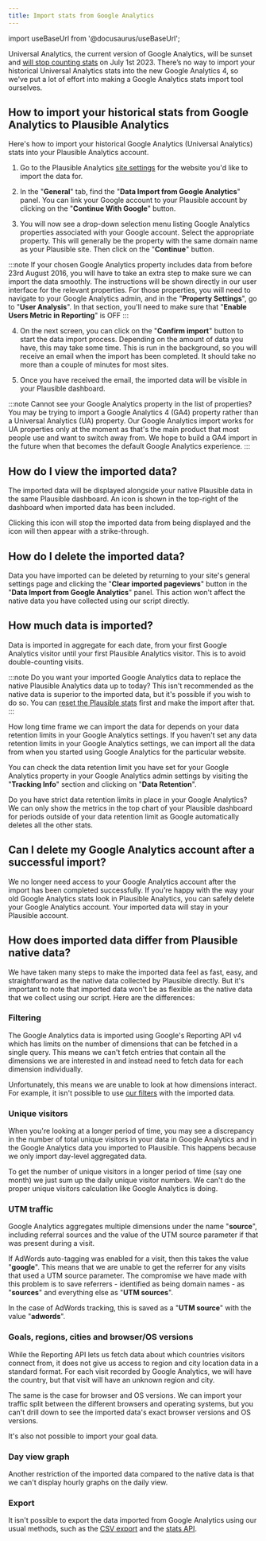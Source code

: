 ```yaml
---
title: Import stats from Google Analytics
---
```


import useBaseUrl from '@docusaurus/useBaseUrl';

Universal Analytics, the current version of Google Analytics, will be sunset and [will stop counting stats](https://plausible.io/blog/universal-google-analytics-is-dead) on July 1st 2023. There’s no way to import your historical Universal Analytics stats into the new Google Analytics 4, so we've put a lot of effort into making a Google Analytics stats import tool ourselves. 

## How to import your historical stats from Google Analytics to Plausible Analytics 

Here's how to import your historical Google Analytics (Universal Analytics) stats into your Plausible Analytics account.

1. Go to the Plausible Analytics [site settings](website-settings.md) for the website you'd like to import the data for.

2. In the "**General**" tab, find the "**Data Import from Google Analytics**" panel. You can link your Google account to your Plausible account by clicking on the "**Continue With Google**" button.

3. You will now see a drop-down selection menu listing Google Analytics properties associated with your Google account. Select the appropriate property. This will generally be the property with the same domain name as your Plausible site. Then click on the "**Continue**" button.

:::note
If your chosen Google Analytics property includes data from before 23rd August 2016, you will have to take an extra step to make sure we can import the data smoothly. The instructions will be shown directly in our user interface for the relevant properties. For those properties, you will need to navigate to your Google Analytics admin, and in the "**Property Settings**", go to "**User Analysis**". In that section, you'll need to make sure that "**Enable Users Metric in Reporting**" is OFF
:::

4. On the next screen, you can click on the "**Confirm import**" button to start the data import process. Depending on the amount of data you have, this may take some time. This is run in the background, so you will receive an email when the import has been completed. It should take no more than a couple of minutes for most sites.

5. Once you have received the email, the imported data will be visible in your Plausible dashboard. 

:::note
Cannot see your Google Analytics property in the list of properties? You may be trying to import a Google Analytics 4 (GA4) property rather than a Universal Analytics (UA) property. Our Google Analytics import works for UA properties only at the moment as that's the main product that most people use and want to switch away from. We hope to build a GA4 import in the future when that becomes the default Google Analytics experience.
:::

## How do I view the imported data?

The imported data will be displayed alongside your native Plausible data in the same Plausible dashboard. An icon is shown in the top-right of the dashboard when imported data has been included.

Clicking this icon will stop the imported data from being displayed and the icon will then appear with a strike-through.

## How do I delete the imported data?

Data you have imported can be deleted by returning to your site's general settings page and clicking the "**Clear imported pageviews**" button in the "**Data Import from Google Analytics**" panel. This action won't affect the native data you have collected using our script directly.

## How much data is imported?

Data is imported in aggregate for each date, from your first Google Analytics visitor until your first Plausible Analytics visitor. This is to avoid double-counting visits. 

:::note
Do you want your imported Google Analytics data to replace the native Plausible Analytics data up to today? This isn't recommended as the native data is superior to the imported data, but it's possible if you wish to do so. You can [reset the Plausible stats](reset-site-data.md) first and make the import after that.
:::

How long time frame we can import the data for depends on your data retention limits in your Google Analytics settings. If you haven't set any data retention limits in your Google Analytics settings, we can import all the data from when you started using Google Analytics for the particular website.

You can check the data retention limit you have set for your Google Analytics property in your Google Analytics admin settings by visiting the "**Tracking Info**" section and clicking on "**Data Retention**". 

Do you have strict data retention limits in place in your Google Analytics? We can only show the metrics in the top chart of your Plausible dashboard for periods outside of your data retention limit as Google automatically deletes all the other stats.

## Can I delete my Google Analytics account after a successful import?

We no longer need access to your Google Analytics account after the import has been completed successfully. If you're happy with the way your old Google Analytics stats look in Plausible Analytics, you can safely delete your Google Analytics account. Your imported data will stay in your Plausible account. 

## How does imported data differ from Plausible native data?

We have taken many steps to make the imported data feel as fast, easy, and straightforward as the native data collected by Plausible directly. But it's important to note that imported data won't be as flexible as the native data that we collect using our script. Here are the differences:

### Filtering 

The Google Analytics data is imported using Google's Reporting API v4 which has limits on the number of dimensions that can be fetched in a single query. This means we can't fetch entries that contain all the dimensions we are interested in and instead need to fetch data for each dimension individually. 

Unfortunately, this means we are unable to look at how dimensions interact. For example, it isn't possible to use [our filters](filters-segments.md) with the imported data.

### Unique visitors

When you're looking at a longer period of time, you may see a discrepancy in the number of total unique visitors in your data in Google Analytics and in the Google Analytics data you imported to Plausible. This happens because we only import day-level aggregated data. 

To get the number of unique visitors in a longer period of time (say one month) we just sum up the daily unique visitor numbers. We can't do the proper unique visitors calculation like Google Analytics is doing. 

### UTM traffic

Google Analytics aggregates multiple dimensions under the name "**source**", including referral sources and the value of the UTM source parameter if that was present during a visit. 

If AdWords auto-tagging was enabled for a visit, then this takes the value "**google**". This means that we are unable to get the referrer for any visits that used a UTM source parameter. The compromise we have made with this problem is to save referrers - identified as being domain names - as "**sources**" and everything else as "**UTM sources**". 

In the case of AdWords tracking, this is saved as a "**UTM source**" with the value "**adwords**".

### Goals, regions, cities and browser/OS versions

While the Reporting API lets us fetch data about which countries visitors connect from, it does not give us access to region and city location data in a standard format. For each visit recorded by Google Analytics, we will have the country, but that visit will have an unknown region and city.

The same is the case for browser and OS versions. We can import your traffic split between the different browsers and operating systems, but you can't drill down to see the imported data's exact browser versions and OS versions.

It's also not possible to import your goal data.

### Day view graph

Another restriction of the imported data compared to the native data is that we can't display hourly graphs on the daily view.

### Export

It isn't possible to export the data imported from Google Analytics using our usual methods, such as the [CSV export](export-stats.md) and the [stats API](stats-api.md).
